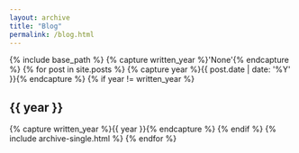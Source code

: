 ```yaml
---
layout: archive
title: "Blog"
permalink: /blog.html
---
```


{% include base_path %}
{% capture written_year %}'None'{% endcapture %}
{% for post in site.posts %}
  {% capture year %}{{ post.date | date: '%Y' }}{% endcapture %}
  {% if year != written_year %}
    <h2 id="{{ year | slugify }}" class="archive__subtitle">{{ year }}</h2>
    {% capture written_year %}{{ year }}{% endcapture %}
  {% endif %}
  {% include archive-single.html %}
{% endfor %}
